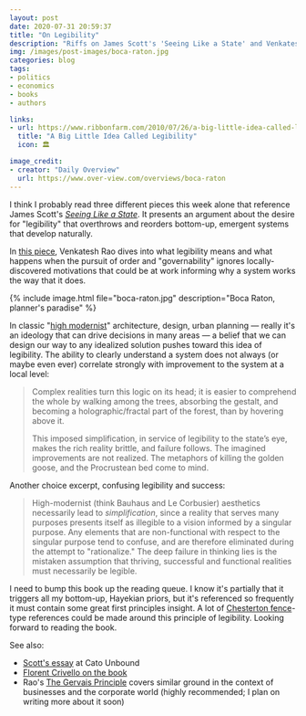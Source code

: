 ```yaml
---
layout: post
date: 2020-07-31 20:59:37
title: "On Legibility"
description: "Riffs on James Scott's 'Seeing Like a State' and Venkatesh Rao's commentary on the book."
img: /images/post-images/boca-raton.jpg
categories: blog
tags:
- politics
- economics
- books
- authors

links:
- url: https://www.ribbonfarm.com/2010/07/26/a-big-little-idea-called-legibility/
  title: "A Big Little Idea Called Legibility"
  icon: 🏛

image_credit:
- creator: "Daily Overview"
  url: https://www.over-view.com/overviews/boca-raton
---
```


I think I probably read three different pieces this week alone that reference James Scott's _[Seeing Like a State](https://amzn.to/3hSCkde "Seeing Like a State")_. It presents an argument about the desire for "legibility" that overthrows and reorders bottom-up, emergent systems that develop naturally.

In [this piece](https://www.ribbonfarm.com/2010/07/26/a-big-little-idea-called-legibility/ "A Big Little Idea Called Legibility"), Venkatesh Rao dives into what legibility means and what happens when the pursuit of order and "governability" ignores locally-discovered motivations that could be at work informing why a system works the way that it does.

{% include image.html file="boca-raton.jpg" description="Boca Raton, planner's paradise" %}

In classic "[high modernist](https://en.wikipedia.org/wiki/High_modernism "High modernism")" architecture, design, urban planning — really it's an ideology that can drive decisions in many areas — a belief that we can design our way to any idealized solution pushes toward this idea of legibility. The ability to clearly understand a system does not always (or maybe even ever) correlate strongly with improvement to the system at a local level:

> Complex realities turn this logic on its head; it is easier to comprehend the whole by walking among the trees, absorbing the gestalt, and becoming a holographic/fractal part of the forest, than by hovering above it.
>
> This imposed simplification, in service of legibility to the state’s eye, makes the rich reality brittle, and failure follows. The imagined improvements are not realized. The metaphors of killing the golden goose, and the Procrustean bed come to mind.

Another choice excerpt, confusing legibility and success:

> High-modernist (think Bauhaus and Le Corbusier) aesthetics necessarily lead to _simplification_, since a reality that serves many purposes presents itself as illegible to a vision informed by a singular purpose. Any elements that are non-functional with respect to the singular purpose tend to confuse, and are therefore eliminated during the attempt to "rationalize." The deep failure in thinking lies is the mistaken assumption that thriving, successful and functional realities must necessarily be legible.

I need to bump this book up the reading queue. I know it's partially that it triggers all my bottom-up, Hayekian priors, but it's referenced so frequently it must contain some great first principles insight. A lot of [Chesterton fence](https://en.wikipedia.org/wiki/Wikipedia:Chesterton%27s_fence "Chesterton's fence")-type references could be made around this principle of legibility. Looking forward to reading the book.

See also:

* [Scott's essay](https://www.cato-unbound.org/2010/09/08/james-c-scott/trouble-view-above "The Trouble with the View from Above") at Cato Unbound
* [Florent Crivello on the book](https://florentcrivello.com/index.php/2019/09/04/the-efficiency-destroying-magic-of-tidying-up/ "The Efficiency-Destroying Magic of Tidying Up")
* Rao's [The Gervais Principle](/books/rao-the-gervais-principle/ "The Gervais Principle") covers similar ground in the context of businesses and the corporate world (highly recommended; I plan on writing more about it soon)
